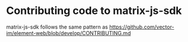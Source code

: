 Contributing code to matrix-js-sdk
==================================

matrix-js-sdk follows the same pattern as https://github.com/vector-im/element-web/blob/develop/CONTRIBUTING.md

